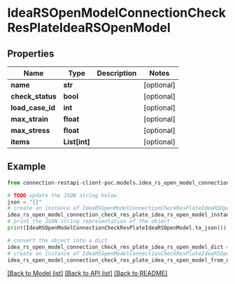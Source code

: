 # IdeaRSOpenModelConnectionCheckResPlateIdeaRSOpenModel


## Properties

Name | Type | Description | Notes
------------ | ------------- | ------------- | -------------
**name** | **str** |  | [optional] 
**check_status** | **bool** |  | [optional] 
**load_case_id** | **int** |  | [optional] 
**max_strain** | **float** |  | [optional] 
**max_stress** | **float** |  | [optional] 
**items** | **List[int]** |  | [optional] 

## Example

```python
from connection-restapi-client-poc.models.idea_rs_open_model_connection_check_res_plate_idea_rs_open_model import IdeaRSOpenModelConnectionCheckResPlateIdeaRSOpenModel

# TODO update the JSON string below
json = "{}"
# create an instance of IdeaRSOpenModelConnectionCheckResPlateIdeaRSOpenModel from a JSON string
idea_rs_open_model_connection_check_res_plate_idea_rs_open_model_instance = IdeaRSOpenModelConnectionCheckResPlateIdeaRSOpenModel.from_json(json)
# print the JSON string representation of the object
print(IdeaRSOpenModelConnectionCheckResPlateIdeaRSOpenModel.to_json())

# convert the object into a dict
idea_rs_open_model_connection_check_res_plate_idea_rs_open_model_dict = idea_rs_open_model_connection_check_res_plate_idea_rs_open_model_instance.to_dict()
# create an instance of IdeaRSOpenModelConnectionCheckResPlateIdeaRSOpenModel from a dict
idea_rs_open_model_connection_check_res_plate_idea_rs_open_model_from_dict = IdeaRSOpenModelConnectionCheckResPlateIdeaRSOpenModel.from_dict(idea_rs_open_model_connection_check_res_plate_idea_rs_open_model_dict)
```
[[Back to Model list]](../README.md#documentation-for-models) [[Back to API list]](../README.md#documentation-for-api-endpoints) [[Back to README]](../README.md)


